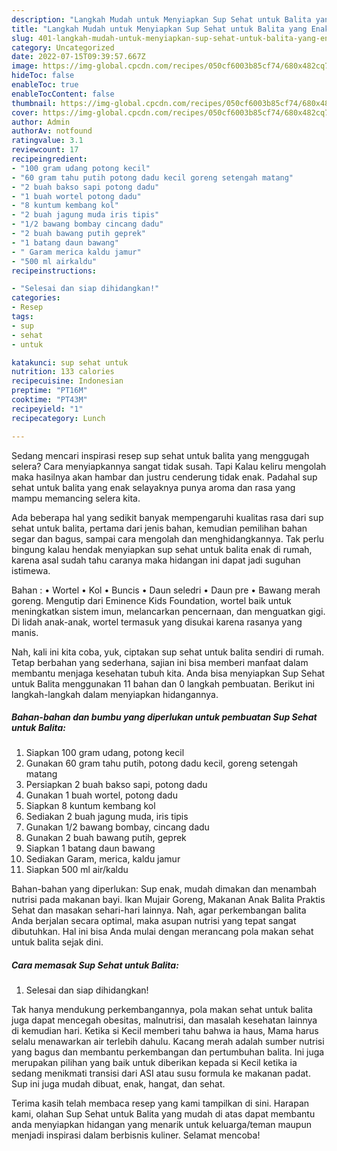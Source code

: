 ```yaml
---
description: "Langkah Mudah untuk Menyiapkan Sup Sehat untuk Balita yang Enak Banget"
title: "Langkah Mudah untuk Menyiapkan Sup Sehat untuk Balita yang Enak Banget"
slug: 401-langkah-mudah-untuk-menyiapkan-sup-sehat-untuk-balita-yang-enak-banget
category: Uncategorized
date: 2022-07-15T09:39:57.667Z
image: https://img-global.cpcdn.com/recipes/050cf6003b85cf74/680x482cq70/sup-sehat-untuk-balita-foto-resep-utama.jpg
hideToc: false
enableToc: true
enableTocContent: false
thumbnail: https://img-global.cpcdn.com/recipes/050cf6003b85cf74/680x482cq70/sup-sehat-untuk-balita-foto-resep-utama.jpg
cover: https://img-global.cpcdn.com/recipes/050cf6003b85cf74/680x482cq70/sup-sehat-untuk-balita-foto-resep-utama.jpg
author: Admin
authorAv: notfound
ratingvalue: 3.1
reviewcount: 17
recipeingredient:
- "100 gram udang potong kecil"
- "60 gram tahu putih potong dadu kecil goreng setengah matang"
- "2 buah bakso sapi potong dadu"
- "1 buah wortel potong dadu"
- "8 kuntum kembang kol"
- "2 buah jagung muda iris tipis"
- "1/2 bawang bombay cincang dadu"
- "2 buah bawang putih geprek"
- "1 batang daun bawang"
- " Garam merica kaldu jamur"
- "500 ml airkaldu"
recipeinstructions:

- "Selesai dan siap dihidangkan!"
categories:
- Resep
tags:
- sup
- sehat
- untuk

katakunci: sup sehat untuk 
nutrition: 133 calories
recipecuisine: Indonesian
preptime: "PT16M"
cooktime: "PT43M"
recipeyield: "1"
recipecategory: Lunch

---
```



Sedang mencari inspirasi resep sup sehat untuk balita yang menggugah selera? Cara menyiapkannya sangat tidak susah. Tapi Kalau keliru mengolah maka hasilnya akan hambar dan justru cenderung tidak enak. Padahal sup sehat untuk balita yang enak selayaknya punya aroma dan rasa yang mampu memancing selera kita.


Ada beberapa hal yang sedikit banyak mempengaruhi kualitas rasa dari sup sehat untuk balita, pertama dari jenis bahan, kemudian pemilihan bahan segar dan bagus, sampai cara mengolah dan menghidangkannya. Tak perlu bingung kalau hendak menyiapkan sup sehat untuk balita enak di rumah, karena asal sudah tahu caranya maka hidangan ini dapat jadi suguhan istimewa.

Bahan : • Wortel • Kol • Buncis • Daun seledri • Daun pre • Bawang merah goreng. Mengutip dari Eminence Kids Foundation, wortel baik untuk meningkatkan sistem imun, melancarkan pencernaan, dan menguatkan gigi. Di lidah anak-anak, wortel termasuk yang disukai karena rasanya yang manis.


Nah, kali ini kita coba, yuk, ciptakan sup sehat untuk balita sendiri di rumah. Tetap berbahan yang sederhana, sajian ini bisa memberi manfaat dalam membantu menjaga kesehatan tubuh kita. Anda bisa menyiapkan Sup Sehat untuk Balita menggunakan 11 bahan dan 0 langkah pembuatan. Berikut ini langkah-langkah dalam menyiapkan hidangannya.

<!--inarticleads1-->

##### Bahan-bahan dan bumbu yang diperlukan untuk pembuatan Sup Sehat untuk Balita:

1. Siapkan 100 gram udang, potong kecil
1. Gunakan 60 gram tahu putih, potong dadu kecil, goreng setengah matang
1. Persiapkan 2 buah bakso sapi, potong dadu
1. Gunakan 1 buah wortel, potong dadu
1. Siapkan 8 kuntum kembang kol
1. Sediakan 2 buah jagung muda, iris tipis
1. Gunakan 1/2 bawang bombay, cincang dadu
1. Gunakan 2 buah bawang putih, geprek
1. Siapkan 1 batang daun bawang
1. Sediakan  Garam, merica, kaldu jamur
1. Siapkan 500 ml air/kaldu


Bahan-bahan yang diperlukan: Sup enak, mudah dimakan dan menambah nutrisi pada makanan bayi. Ikan Mujair Goreng, Makanan Anak Balita Praktis Sehat dan masakan sehari-hari lainnya. Nah, agar perkembangan balita Anda berjalan secara optimal, maka asupan nutrisi yang tepat sangat dibutuhkan. Hal ini bisa Anda mulai dengan merancang pola makan sehat untuk balita sejak dini. 

<!--inarticleads2-->

##### Cara memasak Sup Sehat untuk Balita:


1. Selesai dan siap dihidangkan!

Tak hanya mendukung perkembangannya, pola makan sehat untuk balita juga dapat mencegah obesitas, malnutrisi, dan masalah kesehatan lainnya di kemudian hari. Ketika si Kecil memberi tahu bahwa ia haus, Mama harus selalu menawarkan air terlebih dahulu. Kacang merah adalah sumber nutrisi yang bagus dan membantu perkembangan dan pertumbuhan balita. Ini juga merupakan pilihan yang baik untuk diberikan kepada si Kecil ketika ia sedang menikmati transisi dari ASI atau susu formula ke makanan padat. Sup ini juga mudah dibuat, enak, hangat, dan sehat. 

Terima kasih telah membaca resep yang kami tampilkan di sini. Harapan kami, olahan Sup Sehat untuk Balita yang mudah di atas dapat membantu anda menyiapkan hidangan yang menarik untuk keluarga/teman maupun menjadi inspirasi dalam berbisnis kuliner. Selamat mencoba!

